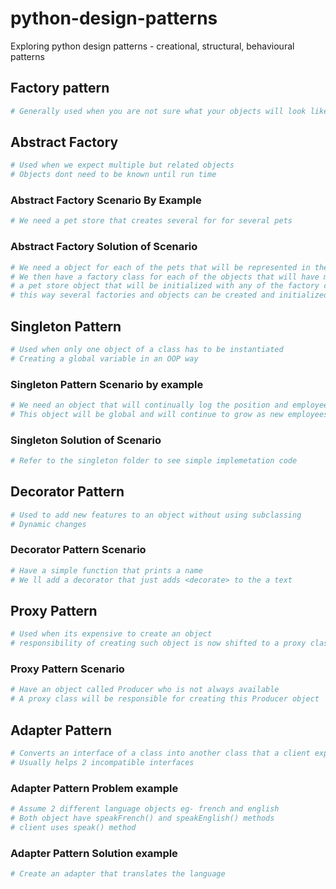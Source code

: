 # python-design-patterns

Exploring python design patterns - creational, structural, behavioural patterns

## Factory pattern

```sh
# Generally used when you are not sure what your objects will look like

```

## Abstract Factory

```sh
# Used when we expect multiple but related objects
# Objects dont need to be known until run time

```

### Abstract Factory Scenario By Example

```sh
# We need a pet store that creates several for for several pets
```

### Abstract Factory Solution of Scenario

```sh
# We need a object for each of the pets that will be represented in the store
# We then have a factory class for each of the objects that will have methods to get the initial object and also creating the food of the objectin question
# a pet store object that will be initialized with any of the factory created
# this way several factories and objects can be created and initialized only at runtime
```

## Singleton Pattern

```sh
# Used when only one object of a class has to be instantiated
# Creating a global variable in an OOP way

```

### Singleton Pattern Scenario by example

```sh
# We need an object that will continually log the position and employees of orezime global
# This object will be global and will continue to grow as new employees are added
```

### Singleton Solution of Scenario

```sh
# Refer to the singleton folder to see simple implemetation code
```

## Decorator Pattern

```sh
# Used to add new features to an object without using subclassing
# Dynamic changes
```

### Decorator Pattern Scenario

```sh
# Have a simple function that prints a name
# We ll add a decorator that just adds <decorate> to the a text
```

## Proxy Pattern

```sh
# Used when its expensive to create an object
# responsibility of creating such object is now shifted to a proxy class
```

### Proxy Pattern Scenario

```sh
# Have an object called Producer who is not always available
# A proxy class will be responsible for creating this Producer object
```

## Adapter Pattern

```sh
# Converts an interface of a class into another class that a client expectss
# Usually helps 2 incompatible interfaces
```

### Adapter Pattern Problem example

```sh
# Assume 2 different language objects eg- french and english
# Both object have speakFrench() and speakEnglish() methods
# client uses speak() method
```

### Adapter Pattern Solution example

```sh
# Create an adapter that translates the language
```
